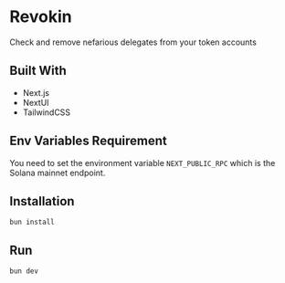 # Revokin

Check and remove nefarious delegates from your token accounts

## Built With

- Next.js
- NextUI
- TailwindCSS

## Env Variables Requirement

You need to set the environment variable `NEXT_PUBLIC_RPC` which is the Solana mainnet endpoint.

## Installation

```
bun install
```

## Run

```
bun dev
```